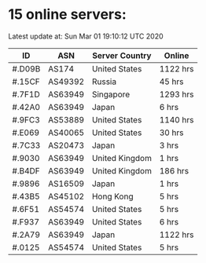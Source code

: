 # 15 online servers:

Latest update at: Sun Mar 01 19:10:12 UTC 2020

| ID | ASN | Server Country | Online |
| -- | --- | -------------- | ------ |
| #.D09B | AS174 | United States | 1122 hrs |
| #.15CF | AS49392 | Russia | 45 hrs |
| #.7F1D | AS63949 | Singapore | 1293 hrs |
| #.42A0 | AS63949 | Japan | 6 hrs |
| #.9FC3 | AS53889 | United States | 1140 hrs |
| #.E069 | AS40065 | United States | 30 hrs |
| #.7C33 | AS20473 | Japan | 3 hrs |
| #.9030 | AS63949 | United Kingdom | 1 hrs |
| #.B4DF | AS63949 | United Kingdom | 186 hrs |
| #.9896 | AS16509 | Japan | 1 hrs |
| #.43B5 | AS45102 | Hong Kong | 5 hrs |
| #.6F51 | AS54574 | United States | 5 hrs |
| #.F937 | AS63949 | United States | 6 hrs |
| #.2A79 | AS63949 | Japan | 1122 hrs |
| #.0125 | AS54574 | United States | 5 hrs |

